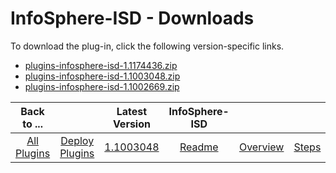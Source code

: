 
# InfoSphere-ISD - Downloads

To download the plug-in, click the following version-specific links.
- [plugins-infosphere-isd-1.1174436.zip](https://raw.githubusercontent.com/UrbanCode/IBM-UCD-PLUGINS/main/files/infosphere-isd/ucd-plugins-infosphere-isd-1.1174436.zip)
- [plugins-infosphere-isd-1.1003048.zip](https://raw.githubusercontent.com/UrbanCode/IBM-UCD-PLUGINS/main/files/infosphere-isd/plugins-infosphere-isd-1.1003048.zip)
- [plugins-infosphere-isd-1.1002669.zip](https://raw.githubusercontent.com/UrbanCode/IBM-UCD-PLUGINS/main/files/infosphere-isd/plugins-infosphere-isd-1.1002669.zip)

|Back to ...||Latest Version|InfoSphere-ISD |||
| :---: | :---: | :---: | :---: | :---: | :---: |
|[All Plugins](../../index.md)|[Deploy Plugins](../README.md)|[1.1003048](https://raw.githubusercontent.com/UrbanCode/IBM-UCD-PLUGINS/main/files/infosphere-isd/plugins-infosphere-isd-1.1003048.zip)|[Readme](README.md)|[Overview](overview.md)|[Steps](steps.md)|
